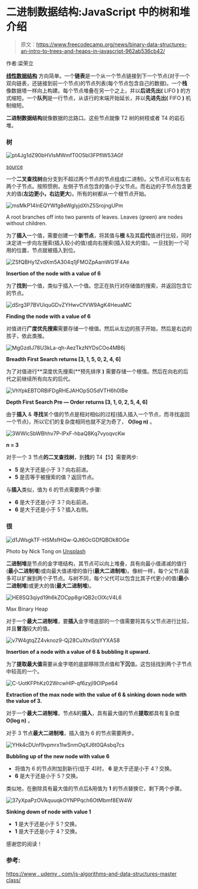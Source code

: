 # 二进制数据结构:JavaScript 中的树和堆介绍

> 原文：<https://www.freecodecamp.org/news/binary-data-structures-an-intro-to-trees-and-heaps-in-javascript-962ab536cb42/>

作者:梁荣立

[**线性数据结构**](https://medium.freecodecamp.org/linear-data-structures-linked-lists-stacks-queues-a13c7591ad87) 方向简单。一个**链表**是一个从一个节点链接到下一个节点(对于一个双向链表，还链接到前一个节点)的节点列表(每个节点包含自己的数据)。一个**栈**像数据塔一样向上构建。每个节点堆叠在另一个之上，并以**后进先出(** LIFO **)** 的方式缩短。一个**队列**是一行节点，从该行的末端开始延长，并以**先进先出(** FIFO **)** 机制缩短。

**二进制数据结构**就像数据的岔路口。这些节点就像 T2 树的树枝或者 T4 的岩石堆。

### 树

![pt4Jg1dZ90bHVIsMWmfT0O5bI3FPflW53AGf](img/a383c3f18c4a9b31c5237fc7d391d433.png)

[source](https://www.rosettacode.org/mw/images/a/a3/Fractal_tree_bbc.gif)

一个**二叉查找树**由分支到不超过两个节点的节点组成(二进制)。父节点可以有左右两个子节点。按照惯例，左侧子节点包含的值小于父节点。而右边的子节点包含更大的值(**左边更小，右边更大**)。所有的树都从一个根节点开始。

![msMkP14InEQYWfg8eWglyjdXhZ5SrojngUPm](img/be6aec4da7edd0e738bfe12eab9a541f.png)

A root branches off into two parents of leaves. Leaves (green) are nodes without children.

为了**插入**一个值，需要创建一个**新节点**，将其值与**根** &及其**后代**值进行比较，同时决定进一步向左搜索(插入较小的值)或向右搜索(插入较大的值)。一旦找到一个可用的位置，节点就被插入到位。

![ZSfQBHy1ZvdXm5A304q1jFMOZpAamWG1F4Ae](img/8602f5d11b4834c34659949779deac86.png)

**Insertion of the node with a value of 6**

为了**找到**一个值，类似于插入一个值。您正在执行对存储值的搜索，并返回包含它的节点。

![dSrg3P7BVUiquGDvZYHwvCfVW9AgK4HeuaMC](img/911a17dc4716c8bddd7e29d8a740c965.png)

**Finding the node with a value of 6**

对值进行**广度优先搜索**需要存储一个根值。然后从左边的孩子开始，然后是右边的孩子，依此类推。

![MgGzdIJ78U3kLa-qh-AezTkzNYDsCOo4MB6j](img/bb791a8836d8042635a86143d1675055.png)

**Breadth First Search returns [3, 1, 5, 0, 2, 4, 6]**

为了对值进行**深度优先搜索(**预先排序 **)** 需要存储一个根值。然后在向右的后代之前继续所有向左的后代。

![VhYpkEBTORBiFDgRHEJAHOpSO5dVTH6h0IBe](img/d7acae1679df03c2c97c8cea50d8103f.png)

**Depth First Search Pre — Order returns [3, 1, 0, 2, 5, 4, 6]**

由于**插入** & **寻找**某个值的节点是相对相似的过程(插入插入一个节点，而寻找返回一个节点)，所以它们的复杂度相同也就不足为奇了， **O(log n)** 。

![3WWlcSbWBhhv7P-lPxF-hbaQ8Kq7vyoqvcKw](img/159a934b61fa840b2e79eed294f5b349.png)

**n = 3**

对于一个 3 节点**的二叉查找树**，到**找**的 T4【5】需要两步:

*   **5** 是大于还是小于 3？向右前进。
*   **5** 是否等于被搜索的值？返回节点。

与**插入**类似，值为 6 的节点需要两个步骤:

*   **6** 是大于还是小于 3？向右前进。
*   **6** 是大于还是小于 5？插入右侧。

### 很

![d1JWsgkTF-HSMsfHQw-QJt6OcGDfQBOk8OGe](img/8a240477018a3fca9cca734628db7638.png)

Photo by Nick Tong on [Unsplash](https://unsplash.com/photos/zjy2yMUGzRU)

**二进制堆**是节点的金字塔结构，其节点可以向上堆叠，具有向最小值递减的值行(**最小二进制堆**)或向最大值递增的值行(**最大二进制堆**)。像树一样，每个父节点最多可以扩展到两个子节点。与树不同，每个父代可以包含比其子代更小的值(**最小二进制堆**)或更大的值(**最大二进制堆**)。

![HE8SQ3qiyd19h6kZOCpp8griQB2cOIXcV4L6](img/4abbeb28ba63b133986f249e21202102.png)

Max Binary Heap

对于一个**最大二进制堆**，要**插入**金字塔底部的一个值需要将其与父节点进行比较，并且**冒泡**较大的值。

![v7W4gtqZZ4vknoz9-Qj28CuXtviStsYYXAS8](img/53e25a4bcb0b7f71174f7d50b15a30d2.png)

**Insertion of a node with a value of 6 & bubbling it upward.**

为了**提取最大值**需要从金字塔的底部移除顶点值和**下沉**值。这包括找到两个子节点中较高的一个。

![C-UotKFPhKz02WrcwHlP-qf6zyjI9OlPpe64](img/194d0af8e15b72ddaedd80220727c225.png)

**Extraction of the max node with the value of 6 & sinking down node with the value of 3.**

对于一个**最大二进制堆**，节点&的**插入**，具有最大值的节点**提取**都具有复杂度 **O(log n)** 。

对于 3 节点**最大二进制堆**，插入值为 6 的节点需要两步。

![YHk4cDUnf9vpmrx1IwSnmOqXJ6t0QAsbq7cs](img/9b9a3f53287da976400b31628ede414b.png)

**Bubbling up of the new node with value 6**

*   将值为 6 的节点附加到新行(低于 4)时， **6** 是大于还是小于 4？交换。
*   **6** 是大于还是小于 5？交换。

类似地，在删除具有最大值的节点后&用值为 **1** 的节点替换它，剩下两个步骤。

![37yXpaPzOVAquuqkOYNPPqch6OtMbmf8EW4W](img/45af39a9a22d8b182f003c4ea65aed5a.png)

**Sinking down of node with value 1**

*   **1** 是大于还是小于 5？交换。
*   **1** 是大于还是小于 4？交换。

感谢您的阅读！

### 参考:

[https://www . udemy . com/js-algorithms-and-data-structures-master class/](https://www.udemy.com/js-algorithms-and-data-structures-masterclass/)